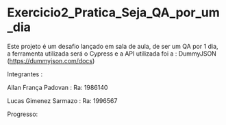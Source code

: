 # Exercicio2_Pratica_Seja_QA_por_um_dia
Este projeto é um desafio lançado em sala de aula,  de ser um QA por 1 dia, a ferramenta utilizada será o Cypress e a API utilizada foi a : DummyJSON (https://dummyjson.com/docs)


Integrantes :

Allan França Padovan  :  Ra: 1986140  

Lucas Gimenez Sarmazo :  Ra: 1996567


Progresso: 
